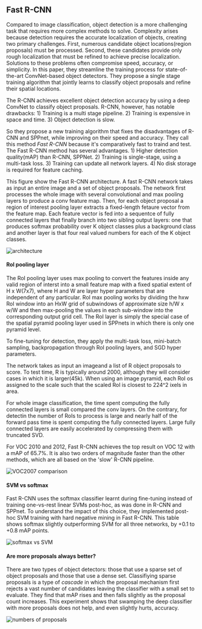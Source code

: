 ## Fast R-CNN


Compared to image classification, object detection is a more challenging task that requires more complex methods to solve. Complexity arises because detection requires the accurate localization of objects, creating two primary challenges. First, numerous candidate object locations(region proposals) must be processed. Second, these candidates provide only rough localization that must be refined to achieve precise localization. Solutions to these problems often compromise speed, accuracy, or simplicity. In this paper, they streamline the training process for state-of-the-art ConvNet-based object detectors. They propose a single stage training algorithm that jointly learns to classify object proposals and refine their spatial locations. 

The R-CNN achieves excellent object detection accuracy by using a deep ConvNet to classify object proposals. R-CNN, however, has notable drawbacks: 1) Training is a multi stage pipeline. 2) Training is expensive in space and time. 3) Object detection is slow.

So they propose a new training algorithm that fixes the disadvantages of R-CNN and SPPnet, while improving on their speed and accuracy. They call this method _Fast R-CNN_ because it's comparatively fast to traind and test. The Fast R-CNN method has several advantages. 1) Higher detection quality(mAP) than R-CNN, SPPNet. 2) Training is single-stage, using a multi-task loss. 3) Training can update all network layers. 4) No disk storage is required for feature caching. 

This figure show the Fast R-CNN architecture. A fast R-CNN network takes as input an entire image and a set of object proposals. The network first processes the whole image with several convolutional and max pooling layers to produce a conv feature map. Then, for each object proposal a region of interest pooling layer extracts a fixed-length fetaure vector from the feature map. Each feature vector is fed into a sequentce of fully connected layers that finally branch into two sibling output layers: one that produces softmax probability over K object classes plus a background class and another layer is that four real valued numbers for each of the K object classes.

![architecture](https://user-images.githubusercontent.com/90513931/220299788-0d44c1bf-aabc-4810-b916-f9b8a0db26ad.png)

#### RoI pooling layer

The RoI pooling layer uses max pooling to convert the features inside any valid region of interst into a small feature map with a fixed spatial extent of H x W(7x7), where H and W are layer hyper parameters that are independent of any particular. RoI max pooling works by dividing the hxw RoI window into an HxW grid of subwindows of approximate size h/W x w/W and then max-pooling the values in each sub-window into the corresponding output grid cell. The RoI layer is simply the special case of the spatial pyramid pooling layer used in SPPnets in which there is only one pyramid level.

To fine-tuning for detection, they apply the multi-task loss, mini-batch sampling, backpropagation through RoI pooling layers, and SGD hyper parameters. 

The network takes as input an imageand a list of R object proposals to score. To test time, R is typically around 2000, although they will consider cases in which it is larger(45k). When using an image pyramid, each RoI os assigned to the scale such that the scaled RoI is closest to 224^2 ixels in area. 

For whole image classification, the time spent computing the fully connected layers is small compared the conv layers. On the contrary, for detectin the number of RoIs to process is large and nearly half of the forward pass time is spent computing the fully connected layers. Large fully connected layers are easily accelerated by compressing them with truncated SVD.

For VOC 2010 and 2012, Fast R-CNN achieves the top result on VOC 12 with a mAP of 65.7%. It is also two orders of magnitude faster than the other methods, which are all based on the 'slow' R-CNN pipeline. 

![VOC2007 comparison](https://user-images.githubusercontent.com/90513931/220299785-ebf543de-fa3f-427d-82a5-266dee76e03e.png)

#### SVM vs softmax

Fast R-CNN uses the softmax classifier learnt during fine-tuning instead of training one-vs-rest linear SVMs post-hoc, as was done in R-CNN and SPPnet. To understand the impact of this choice, they implemented post-hoc SVM training with hard negative mining in Fast R-CNN. This table shows softmax slightly outperforming SVM for all three networks, by +0.1 to +0.8 mAP points. 

![softmax vs SVM](https://user-images.githubusercontent.com/90513931/220299784-f7690ca6-fc6a-41f5-9485-53efa3f86652.png)

#### Are more proposals always better?

There are two types of object detectors: those that use a sparse set of object proposals and those that use a dense set. Classifiying sparse proposals is a type of _cascade_ in which the proposal mechanism first rejects a vast number of candidates leaving the classifier with a small set to evaluate. They find that mAP rises and then falls slightly as the proposal count increases. This experiment shows that swamping the deep classifier with more proposals does not help, and even slightly hurts, accuracy. 


![numbers of proposals](https://user-images.githubusercontent.com/90513931/220299772-5a33b169-71cd-4c85-b762-91190b05bd14.png)

